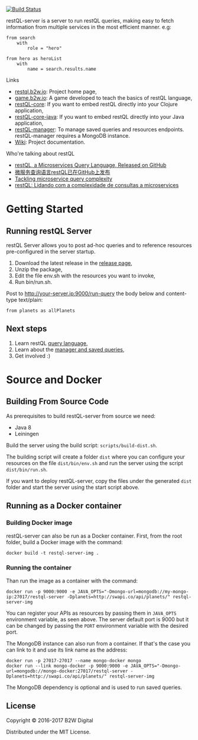 [![Build Status](https://travis-ci.org/B2W-BIT/restQL-server.svg?branch=master)](https://travis-ci.org/B2W-BIT/restQL-server)

restQL-server is a server to run restQL queries, making easy to fetch information from multiple services in the most efficient manner. e.g:

```
from search
    with
        role = "hero"

from hero as heroList
    with
        name = search.results.name
```

Links

* [restql.b2w.io](http://restql.b2w.io): Project home page,
* [game.b2w.io](http://game.b2w.io): A game developed to teach the basics of restQL language,
* [restQL-core](https://github.com/B2W-BIT/restQL-core): If you want to embed restQL directly into your Clojure application,
* [restQL-core-java](https://github.com/B2W-BIT/restQL-core): If you want to embed restQL directly into your Java application,
* [restQL-manager](https://github.com/B2W-BIT/restQL-manager): To manage saved queries and resources endpoints. restQL-manager requires a MongoDB instance.
* [Wiki](https://github.com/B2W-BIT/restQL-server/wiki/RestQL-Query-Language): Project documentation.

Who're talking about restQL

* [restQL, a Microservices Query Language, Released on GitHub](https://www.infoq.com/news/2018/01/restql-released)
* [微服务查询语言restQL已在GitHub上发布](http://www.infoq.com/cn/news/2018/01/restql-released)
* [Tackling microservice query complexity](https://medium.com/b2w-engineering/restql-tackling-microservice-query-complexity-27def5d09b40)
* [restQL: Lidando com a complexidade de consultas a microservices](https://www.infoq.com/br/articles/restql-complexidade-consultas-microservices)

# Getting Started

## Running restQL Server

restQL Server allows you to post ad-hoc queries and to reference resources pre-configured in the server startup.

1. Download the latest release in the [release page](https://github.com/B2W-BIT/restQL-server/releases),
2. Unzip the package,
3. Edit the file env.sh with the resources you want to invoke,
3. Run bin/run.sh.

Post to http://your-server.ip:9000/run-query the body below and content-type text/plain:

```
from planets as allPlanets
```

## Next steps

1. Learn restQL [query language](https://github.com/B2W-BIT/restQL-server/wiki/RestQL-Query-Language),
2. Learn about the [manager and saved queries](https://github.com/B2W-BIT/restQL-server/wiki/Manager-and-Saved-Queries),
3. Get involved :)

# Source and Docker

## Building From Source Code

As prerequisites to build restQL-server from source we need:

+ Java 8
+ Leiningen

Build the server using the build script: `scripts/build-dist.sh`. 

The building script will create a folder `dist` where you can configure your resources on the file `dist/bin/env.sh` and run the server using the script `dist/bin/run.sh`.

If you want to deploy restQL-server, copy the files under the generated `dist` folder and start the server using the start script above.

## Running as a Docker container

### Building Docker image
restQL-server can also be run as a Docker container.
First, from the root folder, build a Docker image with the command:
```shell
docker build -t restql-server-img .
```

### Running the container
Than run the image as a container with the command:
```shell
docker run -p 9000:9000 -e JAVA_OPTS="-Dmongo-url=mongodb://my-mongo-ip:27017/restql-server -Dplanets=http://swapi.co/api/planets/" restql-server-img
```

You can register your APIs as resources by passing them in `JAVA_OPTS` environment variable, as seen above.
The server default port is 9000 but it can be changed by passing the `PORT` environment variable with the desired port.

The MongoDB instance can also run from a container. If that's the case you can link to it and use its link name as the address:

```shell
docker run -p 27017-27017 --name mongo-docker mongo
docker run --link mongo-docker -p 9000:9000 -e JAVA_OPTS="-Dmongo-url=mongodb://mongo-docker:27017/restql-server -Dplanets=http://swapi.co/api/planets/" restql-server-img
```

The MongoDB dependency is optional and is used to run saved queries.

## License

Copyright © 2016-2017 B2W Digital

Distributed under the MIT License.
